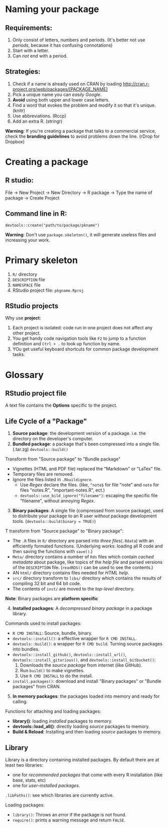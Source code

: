 # Naming your package

## Requirements:
1. Only consist of letters, numbers and periods. (It's better not use _periods_, because it has confusing connotations)
2. Start with a letter.
3. Can _not_ end with a period.

## Strategies:
1. Check if a name is already used on CRAN by loading http://cran.r-project.org/web/packages/[PACKAGE_NAME]
2. Pick a unique name you can _easily Google_.
3. **Avoid** using both upper and lower case letters.
4. Find a word that evokes the problem and modify it so that it's unique. (knitr)
5. Use abbreviations. (Rccp)
6. Add an extra R. (stringr)

**Warning**: If you're creating a package that talks to a commercial service, check the **branding guidelines** to avoid problems down the line. (rDrop for Dropbox)

# Creating a package
## R studio:
File $\rightarrow$ New Project $\rightarrow$ New Directory $\rightarrow$ R package $\rightarrow$ Type the name of package $\rightarrow$ Create Project

## Command line in R:

```
devtools::create("path/to/package/pkname")
```

**Warning**: Don't use `package.skeleton()`, it will generate useless files and increasing your work.

# Primary skeleton
1. `R/` directory
2. `DESCRIPTION` file
3. `NAMESPACE` file
4. RStudio project file: `pkgname.Rproj`

## RStudio projects
Why use **project**:

1. Each project is isolated: code run in one project does not affect any other project.
2. You get handy code navigation tools like `F2` to jump to a function definition and `Ctrl + .` to look up function by name.
3. YOu get useful keyboard shortcuts for common package development tasks.

# Glossary
## RStudio project file
A text file contains the **Options** specific to the project.

## Life Cycle of a "Package"
1. **Source package**: the development version of a package. i.e. the directory on the developer's computer.
2. **Bundled package**: a package that's been compressed into a single file. (.tar.zg) `devtools::build()` 

Transform from "Source package" to "Bundle package"
* Vignettes (HTML and PDF file) replaced the "Markdown" or "LaTex" file.
* Temporary files are removed.
* Ignore the files listed in `.Rbuildignore`.
    * Use _Regex_ declare the files. (like, `^note$` for file "note" and `note` for files "notes.R", "important-notes.R", ect.)
    * `devtools::use_bild_ignore("filename")`: escaping the specific file "filename", without annoying _Regex_.

3. **Binary packages**: A single file (compressed from source package), used to distribute your package to an R user _without_ package development tools. (`devtools::build(binary = TRUE)`)

T transform from "Source package" to "Binary package":
* The `.R` files in `R/` directory are parsed into _three files_(`.Rdata`) with an efficiently formated functions. (Underlying works: loading all R code and then saving the functions with `save()`.)
* `Meta/` directory contains a number of `Rds` files which contain _cached metadata_ about package, like topics of the _help file_ and parsed versions of the `DESCRIPTION` file. (`readRDS()` can be used to see the contents.)
* AN `html/` directory contains files needed for _HTML help_.
* `src/` directory transform to `libs/` directory which contains the results of compiling 32 bit and 64 bit code.
* The contents of `inst/` are moved to the _top-level_ directory.

**Note**: Binary packages are **platform specific**

4. **Installed packages**: A _decompressed binary package_ in a package library.

Commands used to install packages:
* `R CMD INSTALL`: Source, bundle, binary.
* `devtools::install()`: a effective wrapper for `R CMD INSTALL`.
* `devtools::build()`: a wrapper for `R CMD build`. Turning source packages into bundles.
* `devtools::install_github()`, `devtools::install_url()`, `devtools::install_gitorious()`, and `devtools::install_bitbucket()`: 
    1. Downloads the _source package_ from internet (like GitHub).
    2. Run `build()` to make vignettes.
    3. Use `R CMD INSTALL` to do the install.
* `install.packages()`: download and install "Binary packages" or "Bundle packages" from CRAN.

5. **In memory packages**: the packages loaded into memory and ready for calling.

Functions for attaching and loading packages:
* **library()**: loading _installed_ packages to memory.
* **devtools::load_all()**: directly loading _source_ packages to memory.
* **Build & Reload**: Installing and then loading _source_ packages to memory.

## Library

Library is a directory containing installed packages. By default there are at least two libraries: 
* one for _recommended packages_ that come with every R installation (like base, stats, etc)
* one for _user-installed packages_.

`.libPaths()`: see which libraries are currently active.

Loading packages: 
* `library()`: Throws an _error_ if the package is not found.
* `require()`: prints a warning message and return `FALSE`.